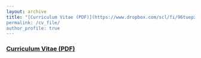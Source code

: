 ```yaml
---
layout: archive
title: "[Curriculum Vitae (PDF)](https://www.dropbox.com/scl/fi/96tuepxojdknt8pgrwv7k/BingHe_CV.pdf?rlkey=u615gxgamw33uuhjfn4y8ppjk&dl=0)” 
permalink: /cv_file/
author_profile: true
---
```


### [Curriculum Vitae (PDF)](https://www.dropbox.com/scl/fi/96tuepxojdknt8pgrwv7k/BingHe_CV.pdf?rlkey=u615gxgamw33uuhjfn4y8ppjk&dl=0)